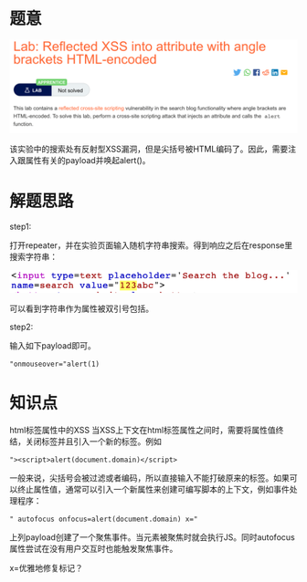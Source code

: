 # 题意
![](pic/10-1.png)

该实验中的搜索处有反射型XSS漏洞，但是尖括号被HTML编码了。因此，需要注入跟属性有关的payload并唤起alert()。
# 解题思路
step1:

打开repeater，并在实验页面输入随机字符串搜索。得到响应之后在response里搜索字符串：

![](pic/search.png)

可以看到字符串作为属性被双引号包括。

step2:

输入如下payload即可。
```
"onmouseover="alert(1)
```
# 知识点
html标签属性中的XSS
当XSS上下文在html标签属性之间时，需要将属性值终结，关闭标签并且引入一个新的标签。例如
```
"><script>alert(document.domain)</script>
```
一般来说，尖括号会被过滤或者编码，所以直接输入不能打破原来的标签。如果可以终止属性值，通常可以引入一个新属性来创建可编写脚本的上下文，例如事件处理程序：
```
" autofocus onfocus=alert(document.domain) x="
```

上列payload创建了一个聚焦事件。当元素被聚焦时就会执行JS。同时autofocus属性尝试在没有用户交互时也能触发聚焦事件。 


x=优雅地修复标记？
